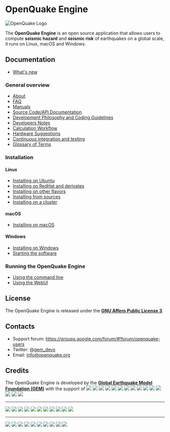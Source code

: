 # OpenQuake Engine

![OpenQuake Logo](https://www.globalquakemodel.org/media/storage/oq-logo.png)

The **OpenQuake Engine** is an open source application that allows users to compute **seismic hazard** and **seismic risk** of earthquakes on a global scale, it runs on Linux, macOS and Windows.

## Documentation

* [What's new](https://github.com/gem/oq-engine/tree/master/doc/whats-new.md)

### General overview

* [About](https://github.com/gem/oq-engine/tree/master/doc/about.md)
* [FAQ](https://github.com/gem/oq-engine/tree/master/doc/faq.md)
* [Manuals](http://www.globalquakemodel.org/openquake/support/documentation/engine/#manual-latest-stable)
* [Source Code/API Documentation](http://docs.openquake.org/oq-engine/)
* [Development Philosophy and Coding Guidelines](https://github.com/gem/oq-engine/tree/master/doc/development-guidelines.md)
* [Developers Notes](https://github.com/gem/oq-engine/tree/master/doc/development-notes.md)
* [Calculation Workflow](https://github.com/gem/oq-engine/tree/master/doc/calculation-workflow.md)
* [Hardware Suggestions](https://github.com/gem/oq-engine/tree/master/doc/hardware-suggestions.md)
* [Continuous integration and testing](https://github.com/gem/oq-engine/tree/master/doc/testing.md)
* [Glossary of Terms](https://github.com/gem/oq-engine/tree/master/doc/glossary.md)

### Installation
#### Linux

* [Installing on Ubuntu](https://github.com/gem/oq-engine/tree/master/doc/installing/ubuntu.md)
* [Installing on RedHat and derivates](https://github.com/gem/oq-engine/tree/master/doc/installing/rhel.md)
* [Installing on other flavors](https://github.com/gem/oq-engine/tree/master/doc/installing/linux-generic.md)
* [Installing from sources](https://github.com/gem/oq-engine/tree/master/doc/installing/development.md)
* [Installing on a cluster](https://github.com/gem/oq-engine/tree/master/doc/installing/cluster.md)

#### macOS

* [Installing on macOS](https://github.com/gem/oq-engine/tree/master/doc/installing/macos.md)

#### Windows

* [Installing on Windows](https://github.com/gem/oq-engine/tree/master/doc/installing/windows.md)
* [Starting the software](https://github.com/gem/oq-engine/tree/master/doc/running/windows.md)

### Running the OpenQuake Engine

* [Using the command line](https://github.com/gem/oq-engine/tree/master/doc/running/unix.md)
* [Using the WebUI](https://github.com/gem/oq-engine/tree/master/doc/running/server.md)


## License

The OpenQuake Engine is released under the **[GNU Affero Public License 3](https://github.com/gem/oq-engine/blob/master/LICENSE)**.

## Contacts

* Support forum: https://groups.google.com/forum/#!forum/openquake-users
* Twitter: [@gem_devs](https://twitter.com/gem_devs)
* Email: info@openquake.org

## Credits

The OpenQuake Engine is developed by the **[Global Earthquake Model Foundation (GEM)](http://gem.foundation)** with the support of
![](https://www.globalquakemodel.org/media/sponsor/aus.png)
![](https://www.globalquakemodel.org/media/sponsor/cidigen.png)
![](https://www.globalquakemodel.org/media/sponsor/sg_170x104.jpg)
![](https://www.globalquakemodel.org/media/sponsor/gfz.png)
![](https://www.globalquakemodel.org/media/sponsor/pcn.jpg)
![](https://www.globalquakemodel.org/media/sponsor/nied.png)
![](https://www.globalquakemodel.org/media/sponsor/nset.png)
![](https://www.globalquakemodel.org/media/sponsor/morst.jpg)
![](https://www.globalquakemodel.org/media/sponsor/RCN.jpg)
![](https://www.globalquakemodel.org/media/sponsor/swiss_1.jpg)
![](https://www.globalquakemodel.org/media/sponsor/tem.jpg)
![](https://www.globalquakemodel.org/media/sponsor/TCIP-01.png)
![](https://www.globalquakemodel.org/media/sponsor/nerc.png)
![](https://www.globalquakemodel.org/media/sponsor/usaid_BsOsE8Z_QZnaG6c.jpg)
![](https://www.globalquakemodel.org/media/sponsor/FUNVISIS_GEM_logo.png)

***

![](https://www.globalquakemodel.org/media/sponsor/FMGlobal.jpg)
![](https://www.globalquakemodel.org/media/sponsor/hannoverRe.jpg)
![](https://www.globalquakemodel.org/media/sponsor/Nephila.jpg)
![](https://www.globalquakemodel.org/media/sponsor/munichre_HwOCwR4.jpg)
![](https://www.globalquakemodel.org/media/sponsor/zurich_3eh504q.jpg)
![](https://www.globalquakemodel.org/media/sponsor/Air_JlQh6Ke.jpg)
![](https://www.globalquakemodel.org/media/sponsor/sur_170x104.jpg)
![](https://www.globalquakemodel.org/media/sponsor/EUCENTRE_BRAw8x4.jpg)
![](https://www.globalquakemodel.org/media/sponsor/GiroJ.jpg)
![](https://www.globalquakemodel.org/media/sponsor/arup.jpg)
![](https://www.globalquakemodel.org/media/sponsor/OYO_1.jpg)

***

![](https://www.globalquakemodel.org/media/sponsor/OECD.jpg)
![](https://www.globalquakemodel.org/media/sponsor/worldbank_2.jpg)
![](https://www.globalquakemodel.org/media/sponsor/ISDR.jpg)
![](https://www.globalquakemodel.org/media/sponsor/Unesco.jpg)
![](https://www.globalquakemodel.org/media/sponsor/iaspei.jpg)
![](https://www.globalquakemodel.org/media/sponsor/iaee.jpg)
![](https://www.globalquakemodel.org/media/sponsor/istructe.jpg)
![](https://www.globalquakemodel.org/media/sponsor/cssc.jpg)
![](https://www.globalquakemodel.org/media/sponsor/IRDRICSU.png)
![](https://www.globalquakemodel.org/media/sponsor/EERI_GEM.png)
